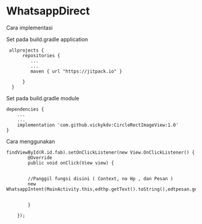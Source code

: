 # WhatsappDirect

Cara implementasi
   
   
   Set pada build.gradle application
   
     allprojects {
          repositories {
             ...
             ...
             maven { url "https://jitpack.io" }

          }
      }
    
   Set pada build.gradle module
    
    dependencies {
        ...
        ...
        implementation 'com.github.vickykdv:CircleRectImageView:1.0'
    }

Cara menggunakan
    
    findViewById(R.id.fab).setOnClickListener(new View.OnClickListener() {
            @Override
            public void onClick(View view) {


            //Panggil fungsi disini ( Context, no Hp , dan Pesan )
            new WhatsappIntent(MainActivity.this,edthp.getText().toString(),edtpesan.getText().toString());


            }

        });
